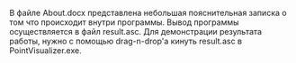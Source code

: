 В файле About.docx представлена небольшая пояснительная записка о том что происходит внутри программы.
Вывод программы осуществляется в файл result.asc. 
Для демонстрации результата работы, нужно с помощью drag-n-drop'а кинуть result.asc в PointVisualizer.exe.
